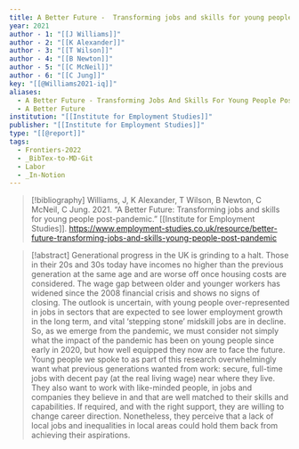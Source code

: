```yaml
---
title: A Better Future -  Transforming jobs and skills for young people post-pandemic
year: 2021
author - 1: "[[J Williams]]"
author - 2: "[[K Alexander]]"
author - 3: "[[T Wilson]]"
author - 4: "[[B Newton]]"
author - 5: "[[C McNeil]]"
author - 6: "[[C Jung]]"
key: "[[@Williams2021-iq]]"
aliases:
  - A Better Future - Transforming Jobs And Skills For Young People Post-Pandemic
  - A Better Future
institution: "[[Institute for Employment Studies]]"
publisher: "[[Institute for Employment Studies]]"
type: "[[@report]]"
tags:
  - Frontiers-2022
  - _BibTex-to-MD-Git
  - Labor
  - _In-Notion
---
```


> [!bibliography]
> Williams, J, K Alexander, T Wilson, B Newton, C McNeil, C Jung. 2021. “A Better Future: Transforming jobs and skills for young people post-pandemic.” [[Institute for Employment Studies]]. https://www.employment-studies.co.uk/resource/better-future-transforming-jobs-and-skills-young-people-post-pandemic

> [!abstract]
> Generational progress in the UK is grinding to a halt. Those in their 20s and 30s today have incomes no higher than the previous generation at the same age and are worse off once housing costs are considered. The wage gap between older and younger workers has widened since the 2008 financial crisis and shows no signs of closing. The outlook is uncertain, with young people over-represented in jobs in sectors that are expected to see lower employment growth in the long term, and vital ‘stepping stone’ midskill jobs are in decline. So, as we emerge from the pandemic, we must consider not simply what the impact of the pandemic has been on young people since early in 2020, but how well equipped they now are to face the future. Young people we spoke to as part of this research overwhelmingly want what previous generations wanted from work: secure, full-time jobs with decent pay (at the real living wage) near where they live. They also want to work with like-minded people, in jobs and companies they believe in and that are well matched to their skills and capabilities. If required, and with the right support, they are willing to change career direction. Nonetheless, they perceive that a lack of local jobs and inequalities in local areas could hold them back from achieving their aspirations.
